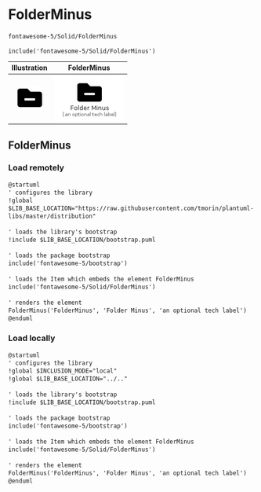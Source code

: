 # FolderMinus


```text
fontawesome-5/Solid/FolderMinus
```

```text
include('fontawesome-5/Solid/FolderMinus')
```



| Illustration | FolderMinus |
| :---: | :---: |
| ![illustration for Illustration](../../fontawesome-5/Solid/FolderMinus.png) | ![illustration for FolderMinus](../../fontawesome-5/Solid/FolderMinus.Local.png) |




## FolderMinus

### Load remotely
```plantuml
@startuml
' configures the library
!global $LIB_BASE_LOCATION="https://raw.githubusercontent.com/tmorin/plantuml-libs/master/distribution"

' loads the library's bootstrap
!include $LIB_BASE_LOCATION/bootstrap.puml

' loads the package bootstrap
include('fontawesome-5/bootstrap')

' loads the Item which embeds the element FolderMinus
include('fontawesome-5/Solid/FolderMinus')

' renders the element
FolderMinus('FolderMinus', 'Folder Minus', 'an optional tech label')
@enduml
```

### Load locally
```plantuml
@startuml
' configures the library
!global $INCLUSION_MODE="local"
!global $LIB_BASE_LOCATION="../.."

' loads the library's bootstrap
!include $LIB_BASE_LOCATION/bootstrap.puml

' loads the package bootstrap
include('fontawesome-5/bootstrap')

' loads the Item which embeds the element FolderMinus
include('fontawesome-5/Solid/FolderMinus')

' renders the element
FolderMinus('FolderMinus', 'Folder Minus', 'an optional tech label')
@enduml
```


